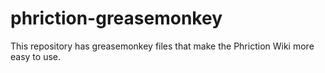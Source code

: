 # phriction-greasemonkey

This repository has greasemonkey files that make the Phriction Wiki more easy to use.

